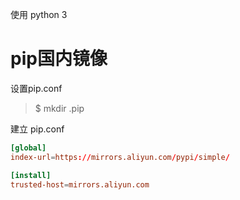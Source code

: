 使用 python 3

pip国内镜像
==========

设置pip.conf

> $ mkdir .pip  

建立 pip.conf

```conf
[global]
index-url=https://mirrors.aliyun.com/pypi/simple/

[install]
trusted-host=mirrors.aliyun.com
```